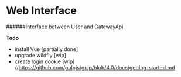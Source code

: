# Web Interface
######Interface between User and GatewayApi

**Todo**
- install Vue [partially done]
- upgrade wildfly [wip]
- create login cookie [wip]
//https://github.com/gulpjs/gulp/blob/4.0/docs/getting-started.md
